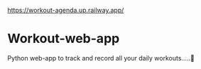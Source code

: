 https://workout-agenda.up.railway.app/

# Workout-web-app
Python web-app to track and record all your daily workouts.....💪
